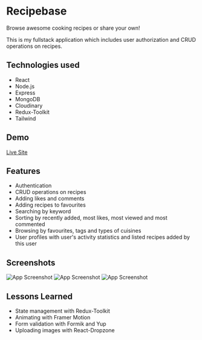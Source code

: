 
# Recipebase

 Browse awesome cooking recipes or share your own!

 This is my fullstack application which includes user authorization and CRUD operations on recipes.
 

## Technologies used

* React
* Node.js
* Express
* MongoDB
* Cloudinary
* Redux-Toolkit
* Tailwind


## Demo

[Live Site](https://recipebase-7qn0.onrender.com/)


## Features

* Authentication
* CRUD operations on recipes
* Adding likes and comments
* Adding recipes to favourites
* Searching by keyword
* Sorting by recently added, most likes, most viewed and most commented
* Browsing by favourites, tags and types of cuisines
* User profiles with user's activity statistics and listed recipes added by this user


## Screenshots

![App Screenshot](https://i.postimg.cc/d0qscLp3/Screenshot-2023-02-19-at-17-18-06-Recipebase-find-your-perfect-recipe.png)
![App Screenshot](https://i.postimg.cc/Hk0YNQSF/Screenshot-2023-02-19-at-17-18-27-Recipebase-find-your-perfect-recipe.png)
![App Screenshot](https://i.postimg.cc/kgPMwjyx/Screenshot-2023-02-19-at-17-18-44-Recipebase-find-your-perfect-recipe.png)


## Lessons Learned

* State management with Redux-Toolkit
* Animating with Framer Motion
* Form validation with Formik and Yup
* Uploading images with React-Dropzone
